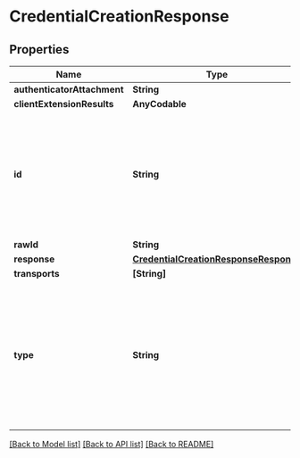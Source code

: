 # CredentialCreationResponse

## Properties
Name | Type | Description | Notes
------------ | ------------- | ------------- | -------------
**authenticatorAttachment** | **String** |  | [optional] 
**clientExtensionResults** | **AnyCodable** |  | [optional] 
**id** | **String** | ID is The credential&#39;s identifier. The requirements for the identifier are distinct for each type of credential. It might represent a username for username/password tuples, for example. | [optional] 
**rawId** | **String** |  | [optional] 
**response** | [**CredentialCreationResponseResponse**](CredentialCreationResponseResponse.md) |  | [optional] 
**transports** | **[String]** |  | [optional] 
**type** | **String** | Type is the value of the object&#39;s interface object&#39;s [[type]] slot, which specifies the credential type represented by this object. This should be type \&quot;public-key\&quot; for Webauthn credentials. | [optional] 

[[Back to Model list]](../README.md#documentation-for-models) [[Back to API list]](../README.md#documentation-for-api-endpoints) [[Back to README]](../README.md)


